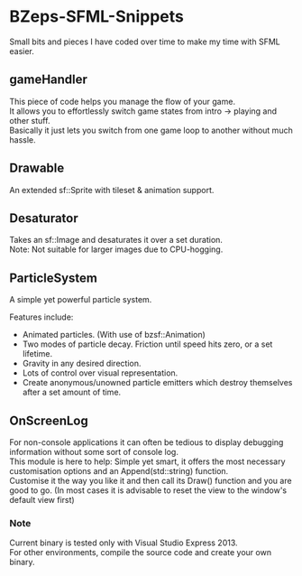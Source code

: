 BZeps-SFML-Snippets
===================
Small bits and pieces I have coded over time to make my time with SFML easier.

gameHandler
-----------
This piece of code helps you manage the flow of your game.    
It allows you to effortlessly switch game states from intro -> playing and other stuff.    
Basically it just lets you switch from one game loop to another without much hassle.

Drawable
--------
An extended sf::Sprite with tileset & animation support.

Desaturator
-----------
Takes an sf::Image and desaturates it over a set duration.    
Note: Not suitable for larger images due to CPU-hogging.

ParticleSystem
--------------
A simple yet powerful particle system.    

Features include:

- Animated particles. (With use of bzsf::Animation)
- Two modes of particle decay. Friction until speed hits zero, or a set lifetime.
- Gravity in any desired direction.
- Lots of control over visual representation.
- Create anonymous/unowned particle emitters which destroy themselves after a set amount of time.

OnScreenLog
-----------
For non-console applications it can often be tedious to display debugging information without some sort of console log.    
This module is here to help: Simple yet smart, it offers the most necessary customisation options and an Append(std::string) function.    
Customise it the way you like it and then call its Draw() function and you are good to go. (In most cases it is advisable to reset the view to the window's default view first)

### Note ###
Current binary is tested only with Visual Studio Express 2013.    
For other environments, compile the source code and create your own binary.